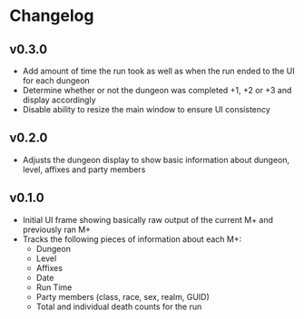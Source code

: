 # Changelog

## v0.3.0

- Add amount of time the run took as well as when the run ended to the UI for each dungeon
- Determine whether or not the dungeon was completed +1, +2 or +3 and display accordingly
- Disable ability to resize the main window to ensure UI consistency

## v0.2.0

- Adjusts the dungeon display to show basic information about dungeon, level, affixes and party members

## v0.1.0

- Initial UI frame showing basically raw output of the current M+ and previously ran M+
- Tracks the following pieces of information about each M+:
  - Dungeon
  - Level
  - Affixes
  - Date
  - Run Time
  - Party members (class, race, sex, realm, GUID)
  - Total and individual death counts for the run

